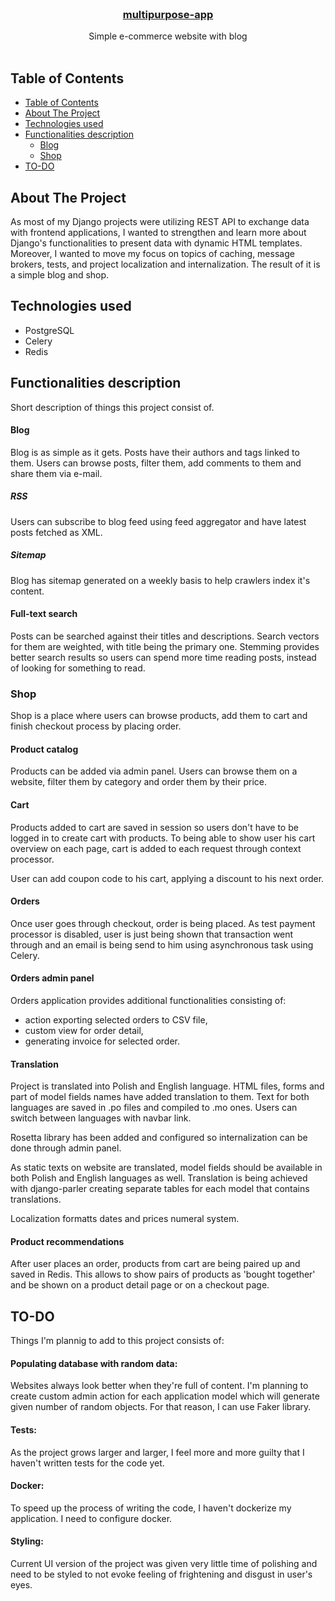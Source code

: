 <!--
repo name: multipurpose-app
description: Simple e-commerce website with blog
github name:  karolchmiel94
link: https://github.com/karolchmiel94/multipurpose_app
logo path:
screenshot:
email: karolch94@gmail.com
-->

<!-- PROJECT LOGO -->
<br/>
<p align="center">
    <!-- <a href="https://github.com/karolchmiel94/multipurpose_app">
        <img src="" alt="Logo" width="80" height="80">
    </a> -->
    <h3 align="center"><a href="https://github.com/karolchmiel94/multipurpose_app">multipurpose-app</a></h3>
    <p align="center">
        Simple e-commerce website with blog
        <br />
        <br />
    </p>
</p>

<!-- TABLE OF CONTENTS -->
## Table of Contents

- [Table of Contents](#table-of-contents)
- [About The Project](#about-the-project)
- [Technologies used](#technologies-used)
- [Functionalities description](#functionalities-description)
  - [Blog](#blog)
  - [Shop](#shop)
- [TO-DO](#to-do)

<!-- ABOUT THE PROJECT -->
## About The Project

As most of my Django projects were utilizing REST API to exchange data with frontend applications, I wanted to strengthen and learn more about Django's functionalities to present data with dynamic HTML templates. Moreover, I wanted to move my focus on topics of caching, message brokers, tests, and project localization and internalization.
The result of it is a simple blog and shop.


<!-- Technologies used -->
## Technologies used

- PostgreSQL
- Celery
- Redis


<!-- Functionalities description -->
## Functionalities description

Short description of things this project consist of.

#### Blog

Blog is as simple as it gets. Posts have their authors and tags linked to them. Users can browse posts, filter them, add comments to them and share them via e-mail.

##### RSS

Users can subscribe to blog feed using feed aggregator and have latest posts fetched as XML.

##### Sitemap

Blog has sitemap generated on a weekly basis to help crawlers index it's content.

#### Full-text search

Posts can be searched against their titles and descriptions. Search vectors for them are weighted, with title being the primary one. Stemming provides better search results so users can spend more time reading posts, instead of looking for something to read.

### Shop

Shop is a place where users can browse products, add them to cart and finish checkout
process by placing order.

#### Product catalog

Products can be added via admin panel. Users can browse them on a website, filter them by category and order them by their price.

#### Cart

Products added to cart are saved in session so users don't have to be logged in to create cart with products. To being able to show user his cart overview on each page, cart is added to each request through context processor.

User can add coupon code to his cart, applying a discount to his next order.

#### Orders

Once user goes through checkout, order is being placed. As test payment processor is disabled, user is just being shown that transaction went through and an email is being send to him using asynchronous task using Celery.

#### Orders admin panel

Orders application provides additional functionalities consisting of:
- action exporting selected orders to CSV file,
- custom view for order detail,
- generating invoice for selected order.

#### Translation

Project is translated into Polish and English language. HTML files, forms and part of model fields names have added translation to them. Text for both languages are saved in .po files and compiled to .mo ones. Users can switch between languages with navbar link.

Rosetta library has been added and configured so internalization can be done through admin panel.

As static texts on website are translated, model fields should be available in both Polish and English languages as well. Translation is being achieved with django-parler creating separate tables for each model that contains translations.

Localization formatts dates and prices numeral system.

#### Product recommendations

After user places an order, products from cart are being paired up and saved in Redis. This allows to show pairs of products as 'bought together' and be shown on a product detail page or on a checkout page.

<!-- TO-DO -->
## TO-DO

Things I'm plannig to add to this project consists of:

#### Populating database with random data:

Websites always look better when they're full of content. I'm planning to create custom admin action for each application model which will generate given number of random objects. For that reason, I can use Faker library.

#### Tests:

As the project grows larger and larger, I feel more and more guilty that I haven't written tests for the code yet.

#### Docker:

To speed up the process of writing the code, I haven't dockerize my application.
I need to configure docker.

#### Styling:

Current UI version of the project was given very little time of polishing and need to be styled to not evoke feeling of frightening and disgust in user's eyes.